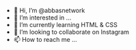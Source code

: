 - 👋 Hi, I’m @abbasnetwork
- 👀 I’m interested in ...
- 🌱 I’m currently learning HTML & CSS
- 💞️ I’m looking to collaborate on Instagram
- 📫 How to reach me ...

<!---
abbasnetwork/abbasnetwork is a ✨ special ✨ repository because its `README.md` (this file) appears on your GitHub profile.
You can click the Preview link to take a look at your changes.
--->
